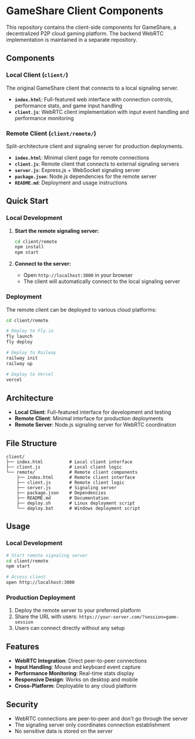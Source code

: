 # GameShare Client Components

This repository contains the client-side components for GameShare, a decentralized P2P cloud gaming platform. The backend WebRTC implementation is maintained in a separate repository.

## Components

### Local Client (`client/`)
The original GameShare client that connects to a local signaling server.

- **`index.html`**: Full-featured web interface with connection controls, performance stats, and game input handling
- **`client.js`**: WebRTC client implementation with input event handling and performance monitoring

### Remote Client (`client/remote/`)
Split-architecture client and signaling server for production deployments.

- **`index.html`**: Minimal client page for remote connections
- **`client.js`**: Remote client that connects to external signaling servers
- **`server.js`**: Express.js + WebSocket signaling server
- **`package.json`**: Node.js dependencies for the remote server
- **`README.md`**: Deployment and usage instructions

## Quick Start

### Local Development

1. **Start the remote signaling server:**
   ```bash
   cd client/remote
   npm install
   npm start
   ```

2. **Connect to the server:**
   - Open `http://localhost:3000` in your browser
   - The client will automatically connect to the local signaling server

### Deployment

The remote client can be deployed to various cloud platforms:

```bash
cd client/remote

# Deploy to Fly.io
fly launch
fly deploy

# Deploy to Railway
railway init
railway up

# Deploy to Vercel
vercel
```

## Architecture

- **Local Client**: Full-featured interface for development and testing
- **Remote Client**: Minimal interface for production deployments
- **Remote Server**: Node.js signaling server for WebRTC coordination

## File Structure

```
client/
├── index.html          # Local client interface
├── client.js           # Local client logic
└── remote/             # Remote client components
    ├── index.html      # Remote client interface
    ├── client.js       # Remote client logic
    ├── server.js       # Signaling server
    ├── package.json    # Dependencies
    ├── README.md       # Documentation
    ├── deploy.sh       # Linux deployment script
    └── deploy.bat      # Windows deployment script
```

## Usage

### Local Development
```bash
# Start remote signaling server
cd client/remote
npm start

# Access client
open http://localhost:3000
```

### Production Deployment
1. Deploy the remote server to your preferred platform
2. Share the URL with users: `https://your-server.com/?session=game-session`
3. Users can connect directly without any setup

## Features

- **WebRTC Integration**: Direct peer-to-peer connections
- **Input Handling**: Mouse and keyboard event capture
- **Performance Monitoring**: Real-time stats display
- **Responsive Design**: Works on desktop and mobile
- **Cross-Platform**: Deployable to any cloud platform

## Security

- WebRTC connections are peer-to-peer and don't go through the server
- The signaling server only coordinates connection establishment
- No sensitive data is stored on the server

